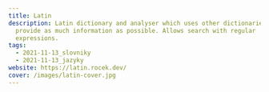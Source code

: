 ```yaml
---
title: Latin
description: Latin dictionary and analyser which uses other dictionaries to
  provide as much information as possible. Allows search with regular
  expressions.
tags:
  - 2021-11-13_slovniky
  - 2021-11-13_jazyky
website: https://latin.rocek.dev/
cover: /images/latin-cover.jpg
---
```

